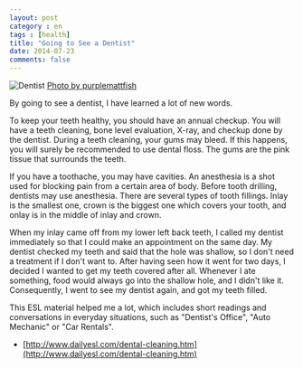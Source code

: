 ```yaml
---
layout: post
category : en
tags : [health]
title: "Going to See a Dentist"
date: 2014-07-23
comments: false
---
```


![Dentist](https://farm4.staticflickr.com/3516/4012842364_2380823dbe_z.jpg?zz=1)
[Photo by purplemattfish](https://flic.kr/p/77ASej)

By going to see a dentist, I have learned a lot of new words.

To keep your teeth healthy, you should have an annual checkup. You will have a teeth cleaning, bone level evaluation, X-ray, and checkup done by the dentist. During a teeth cleaning, your gums may bleed. If this happens, you will surely be recommended to use dental floss. The gums are the pink tissue that surrounds the teeth.

If you have a toothache, you may have cavities. An anesthesia is a shot used for blocking pain from a certain area of body. Before tooth drilling, dentists may use anesthesia. There are several types of tooth fillings. Inlay is the smallest one, crown is the biggest one which covers your tooth, and onlay is in the middle of inlay and crown.

When my inlay came off from my lower left back teeth, I called my dentist immediately so that I could make an appointment on the same day. My dentist checked my teeth and said that the hole was shallow, so I don't need a treatment if I don't want to. After having seen how it went for two days, I decided I wanted to get my teeth covered after all. Whenever I ate something, food would always go into the shallow hole, and I didn't like it. Consequently, I went to see my dentist again, and got my teeth filled.

This ESL material helped me a lot, which includes short readings and conversations in everyday situations, such as "Dentist's Office", "Auto Mechanic" or "Car Rentals".

* [http://www.dailyesl.com/dental-cleaning.htm](http://www.dailyesl.com/dental-cleaning.htm)